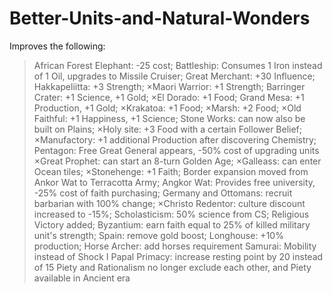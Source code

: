 # Better-Units-and-Natural-Wonders
Improves the following: 
>African Forest Elephant: -25 cost;
>Battleship: Consumes 1 Iron instead of 1 Oil, upgrades to Missile Cruiser; 
>Great Merchant: +30 Influence;
>Hakkapeliitta: +3 Strength; 
×Maori Warrior: +1 Strength;
>Barringer Crater: +1 Science, +1 Gold;
×El Dorado: +1 Food;
>Grand Mesa: +1 Production, +1 Gold;
×Krakatoa: +1 Food;
×Marsh: +2 Food;
×Old Faithful: +1 Happiness, +1 Science; 
>Stone Works: can now also be built on Plains;
×Holy site: +3 Food with a certain Follower Belief;
×Manufactory: +1 additional Production after discovering Chemistry;
>Pentagon: Free Great General appears, -50% cost of upgrading units
×Great Prophet: can start an 8-turn Golden Age;
×Galleass: can enter Ocean tiles;
×Stonehenge: +1 Faith;
>Border expansion moved from Ankor Wat to Terracotta Army;
>Angkor Wat: Provides free university, -25% cost of faith purchasing;
>Germany and Ottomans: recruit barbarian with 100% change;
×Christo Redentor: culture discount increased to -15%;
>Scholasticism: 50% science from CS;
>Religious Victory added;
>Byzantium: earn faith equal to 25% of killed military unit's strength;
>Spain: remove gold boost;
>Longhouse: +10% production;
>Horse Archer: add horses requirement
>Samurai: Mobility instead of Shock I
>Papal Primacy: increase resting point by 20 instead of 15
>Piety and Rationalism no longer exclude each other, and Piety available in Ancient era
